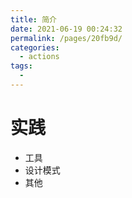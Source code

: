 ```yaml
---
title: 简介
date: 2021-06-19 00:24:32
permalink: /pages/20fb9d/
categories: 
  - actions
tags: 
  - 
---
```

# 实践

- 工具
- 设计模式
- 其他
